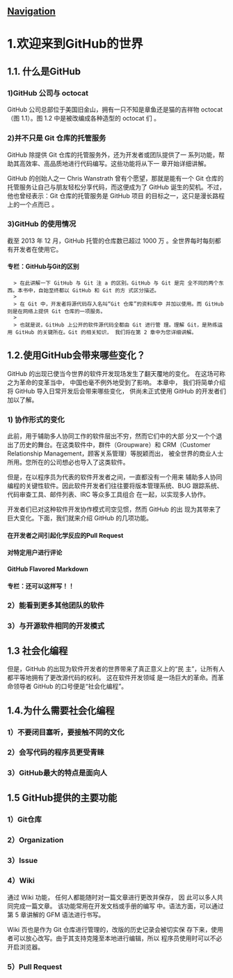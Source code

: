## [Navigation](/Users/Gaowei/Projects/GitHub/GitHub入门与实践.md)

# 1.欢迎来到GitHub的世界

## 1.1. 什么是GitHub

###   1)GitHub 公司与 octocat

GitHub 公司总部位于美国旧金山，拥有一只不知是章鱼还是猫的吉祥物 octocat（图 1.1）。图 1.2 中是被改编成各种造型的 octocat 们 。

###   2)并不只是 Git 仓库的托管服务

GitHub 除提供 Git 仓库的托管服务外，还为开发者或团队提供了一 系列功能，帮助其高效率、高品质地进行代码编写。这些功能将从下一 章开始详细讲解。

GitHub 的创始人之一 Chris Wanstrath 曾有个愿望，那就是能有一个 Git 仓库的托管服务让自己与朋友轻松分享代码，而这便成为了 GitHub 诞生的契机。不过，他也曾经表示：Git 仓库的托管服务是 GitHub 项目 的目标之一，这只是漫长路程上的一个点而已 。

###   3)GitHub 的使用情况

截至 2013 年 12 月，GitHub 托管的仓库数已超过 1000 万 。全世界每时每刻都有开发者在使用它。

#### 	专栏：GitHub与Git的区别

	  > 在此讲解一下 GitHub 与 Git 注 a 的区别。GitHub 与 Git 是完 全不同的两个东西。本书中，自始至终都以 GitHub 和 Git 的方 式区分描述。
	  >
	  > 在 Git 中，开发者将源代码存入名叫“Git 仓库”的资料库中 并加以使用。而 GitHub 则是在网络上提供 Git 仓库的一项服务。
	  >
	  > 也就是说，GitHub 上公开的软件源代码全都由 Git 进行管 理。理解 Git，是熟练运用 GitHub 的关键所在。Git 的相关知识， 我们将在第 2 章中为您详细讲解。

## 1.2.使用GitHub会带来哪些变化？

GitHub 的出现已使当今世界的软件开发现场发生了翻天覆地的变化。 在这场可称之为革命的变革当中， 中国也毫不例外地受到了影响。 本章中， 我们将简单介绍将 GitHub 导入日常开发后会带来哪些变化， 供尚未正式使用 GitHub 的开发者们加以了解。

###   1) 协作形式的变化

此前，用于辅助多人协同工作的软件层出不穷，然而它们中的大部 分又一个个退出了历史的舞台。在这类软件中，群件（Groupware）和 CRM（Customer Relationship Management，顾客关系管理）等脱颖而出， 被全世界的商业人士所用。您所在的公司想必也导入了这类软件。

但是，在以程序员为代表的软件开发者之间，一直都没有一个用来 辅助多人协同编程的关键性软件。因此软件开发者们往往要将版本管理系统、BUG 跟踪系统、代码审查工具、邮件列表、IRC 等众多工具组合 在一起，以实现多人协作。

开发者们已对这种软件开发协作模式司空见惯，然而 GitHub 的出 现为其带来了巨大变化。下面，我们就来介绍 GitHub 的几项功能。

#### 	在开发者之间引起化学反应的Pull Request

#### 	对特定用户进行评论

#### 	GitHub Flavored Markdown

#### 	专栏：还可以这样写！！

###   2）能看到更多其他团队的软件

###   3）与开源软件相同的开发模式

## 1.3 社会化编程

但是，GitHub 的出现为软件开发者的世界带来了真正意义上的“民 主”，让所有人都平等地拥有了更改源代码的权利。 这在软件开发领域 是一场巨大的革命。而革命领导者 GitHub 的口号便是“社会化编程”。

## 1.4.为什么需要社会化编程

###   1）不要闭目塞听，要接触不同的文化

###   2）会写代码的程序员更受青睐

###   3）GitHub最大的特点是面向人

## 1.5 GitHub提供的主要功能

###   1）Git仓库

###   2）Organization

###   3）Issue

###   4）Wiki

通过 Wiki 功能， 任何人都能随时对一篇文章进行更改并保存， 因 此可以多人共同完成一篇文章。 该功能常用在开发文档或手册的编写 中。语法方面，可以通过第 5 章讲解的 GFM 语法进行书写。

Wiki 页也是作为 Git 仓库进行管理的，改版的历史记录会被切实保 存下来，使用者可以放心改写。由于其支持克隆至本地进行编辑，所以 程序员使用时可以不必开启浏览器。

###   5）Pull Request





